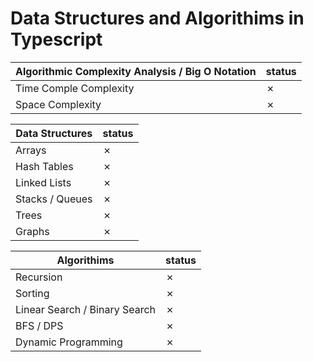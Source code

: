 # Data Structures and Algorithims in Typescript
<!--&check;-->
<!--&cross;-->
| Algorithmic Complexity Analysis / Big O Notation               | status |
| ------------------------------------------------- | ---- |
| Time Comple Complexity  | &cross; |
| Space Complexity | &cross; |


| Data Structures                                   | status |
| ------------------------------------------------- | ---- |
| Arrays  | &cross; |
| Hash Tables  | &cross; |
| Linked Lists  | &cross; |
| Stacks / Queues  | &cross; |
|  Trees | &cross; |
|  Graphs | &cross; |

| Algorithims                                       | status |
| ------------------------------------------------- | ---- |
| Recursion  | &cross; |
| Sorting  | &cross; |
| Linear Search / Binary Search | &cross; |
| BFS / DPS | &cross; |
| Dynamic Programming  | &cross; |
